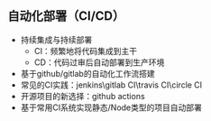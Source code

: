 ## 自动化部署（CI/CD）
- 持续集成与持续部署
  - CI：频繁地将代码集成到主干
  - CD：代码过审后自动部署到生产环境
- 基于github/gitlab的自动化工作流搭建
- 常见的CI实践：jenkins\gitlab CI\travis CI\circle CI
- 开源项目的新选择：github actions
- 基于常用CI系统实现静态/Node类型的项目自动部署
